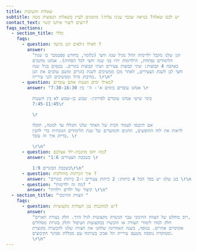 ```yaml
---
title: שאלות ותשובות
subtitle: יש לכם שאלה? כנראה שכבר ענינו עליה! מוזמנים לעיין בשאלות הנפוצות מטה
contact_text: רוצים ליצור איתנו קשר?
faqs_sections:
  - section_title: כללי
    faqs:
      - question: לאילו גילאים הגן מיועד ?
        answer:
          "הגן שלנו מקבל ילדימות החל מגיל שנה וחצי (כלומר, בחודש ספטמבר בו שנת
          הלימודים נפתחת, הילדימות יהיו בני שנה וחצי לכל הפחות). אנחנו מחנכים
          באהבה 4 קבוצות: שתי קבוצות צעירים ושתי קבוצות בוגרים. נכנסים בגיל שנה
          וחצי לגן לשנת הצעירים, לאחר מכן ממשיכים לשנת בוגרים ומשם עוזבים את הגן
          בחיבוק גדול וממשיכים לגני עירייה. \r\n"
      - question: באילו ימים ושעות אתם עובדים?
        answer: "אנחנו עובדים בימים א'- ה' בין 7:30-16:30 \r

          בימי שישי אנחנו עובדים לסירוגין- שבוע כן-שבוע לא בין השעות
          7:45-11:45\r

          \r

          אם תיכנסו לעמוד הבית של האתר שלנו ותגללו עד למטה, תוכלו
          לראות את לוח החופשים, החגים והמועדים של שנת הלימודים הנוכחית כדי להבין
          בדיוק איך זה עובד. \r

          \r\n"
      - question: מה יחס מחנכת-ילד אצלכם?
        answer: "בשכבת הצעירים 1:6 \r

          בשכבת הבוגרים 1:9\r\n"
      - question: איך הכיתות מחולקות ?
        answer: "בגן שלנו יש בסך הכל 4 כיתות: 2 כיתות צעירים ו-2 כיתות בוגרים \r\n"
      - question: "מה זה ילדימות? "
        answer: "קיצור של ילדים וילדות \r\n"
  - section_title: "הצוות החינוכי "
    faqs:
      - question: יש למחנכות בגן תעודות מקצועיות?
        answer:
          "רוב מוחלט של הצוות החינוכי עבר הכשרה מקצועית לגיל הרך. חלק בצורת תארים,
          חלק למדו לימודי תעודה או הוכשרו במקצועות הטיפול וחלק בוגרות מסלולים
          אקדמיים אחרים. בנוסף, בשנה האחרונה שלחנו את הצוות שלנו להכשרה מקוצרת
          וממוקדת נוספת מטעם עיריית תל אביב בשיתוף עם מכללת סמינר הקיבוצים.
          \r\n"
---
```


